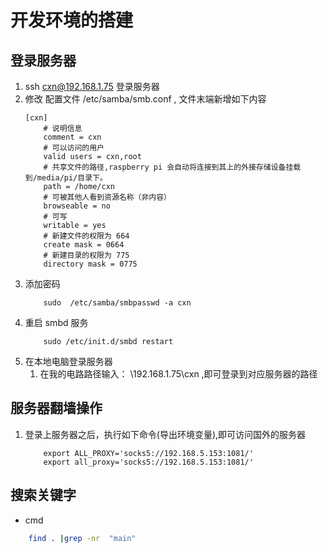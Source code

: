 # 开发环境的搭建

## 登录服务器
1. ssh cxn@192.168.1.75 登录服务器
2. 修改 配置文件 /etc/samba/smb.conf , 文件末端新增如下内容
    ```shell
    [cxn]
        # 说明信息
        comment = cxn
        # 可以访问的用户
        valid users = cxn,root
        # 共享文件的路径,raspberry pi 会自动将连接到其上的外接存储设备挂载到/media/pi/目录下。
        path = /home/cxn
        # 可被其他人看到资源名称（非内容）
        browseable = no
        # 可写
        writable = yes
        # 新建文件的权限为 664
        create mask = 0664
        # 新建目录的权限为 775
        directory mask = 0775
    ```
3. 添加密码
    ```shell
        sudo  /etc/samba/smbpasswd -a cxn
    ```
4. 重启 smbd 服务
    ```
        sudo /etc/init.d/smbd restart
    ```
5. 在本地电脑登录服务器
    1. 在我的电路路径输入： \\192.168.1.75\cxn ,即可登录到对应服务器的路径


## 服务器翻墙操作
1. 登录上服务器之后，执行如下命令(导出环境变量),即可访问国外的服务器
    ```shell
        export ALL_PROXY='socks5://192.168.5.153:1081/'
        export all_proxy='socks5://192.168.5.153:1081/'
    ```


## 搜索关键字
* cmd
```sh
    find . |grep -nr  "main"
```
